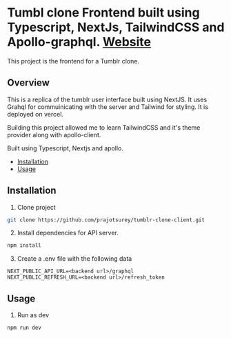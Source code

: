 # Tumbl clone Frontend built using Typescript, NextJs, TailwindCSS and Apollo-graphql. [Website](https://polar-falls-76219.herokuapp.com/)

This project is the frontend for a Tumblr clone.

## Overview
This is a replica of the tumblr user interface built using NextJS. It uses Grahql for commuinicating with the server and Tailwind for styling. It is deployed on vercel.

Building this project allowed me to learn TailwindCSS and it's theme provider along with apollo-client. 

Built using Typescript, Nextjs and apollo. 
* [Installation](#user-content-installation)
* [Usage](#user-content-usage)

## Installation

1. Clone project

```bash
git clone https://github.com/prajotsurey/tumblr-clone-client.git
```

2. Install dependencies for API server.

```bash
npm install
```

3. Create a .env file with the following data
```
NEXT_PUBLIC_API_URL=<backend url>/graphql
NEXT_PUBLIC_REFRESH_URL=<backend url>/refresh_token
```
## Usage

1. Run as dev

```bash
npm run dev
```
